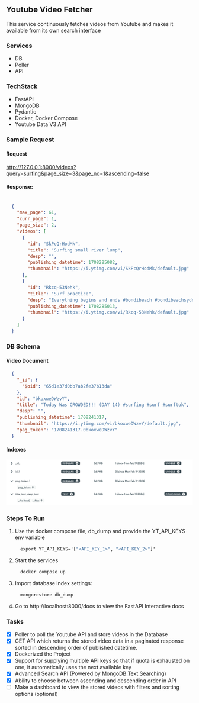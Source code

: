 ## Youtube Video Fetcher
This service continuously fetches videos from Youtube and makes it available from its own search interface

### Services
  - DB
  - Poller
  - API

### TechStack
  - FastAPI
  - MongoDB
  - Pydantic 
  - Docker, Docker Compose
  - Youtube Data V3 API

### Sample Request

#### Request
http://127.0.0.1:8000/videos?query=surfing&page_size=3&page_no=1&ascending=false

#### Response:
```json

  {
    "max_page": 61,
    "curr_page": 1,
    "page_size": 2,
    "videos": [
      {
        "id": "SkPcQrHodMk",
        "title": "Surfing small river lump",
        "desp": "",
        "publishing_datetime": 1708285082,
        "thumbnail": "https://i.ytimg.com/vi/SkPcQrHodMk/default.jpg"
      },
      {
        "id": "Rkcq-53Nehk",
        "title": "Surf practice",
        "desp": "Everything begins and ends #bondibeach #bondibeachsydney #visitbondibeach #bondibeachgraffitiwall #northbondibeach ...",
        "publishing_datetime": 1708285013,
        "thumbnail": "https://i.ytimg.com/vi/Rkcq-53Nehk/default.jpg"
      }
    ]
  }

```

### DB Schema
#### Video Document

```json
  {
    "_id": {
      "$oid": "65d1e37d0bb7ab2fe37b13da"
    },
    "id": "bkoxweDWzvY",
    "title": "Today Was CROWDED!!! (DAY 14) #surfing #surf #surftok",
    "desp": "",
    "publishing_datetime": 1708241317,
    "thumbnail": "https://i.ytimg.com/vi/bkoxweDWzvY/default.jpg",
    "pag_token": "1708241317.0bkoxweDWzvY"
  }
```
#### Indexes
  ![Alt text](static/db_idxs.png)


### Steps To Run
  1.  Use the docker compose file, db_dump and provide the YT_API_KEYS env variable
      ```cmd
        export YT_API_KEYS='["<API_KEY_1>", "<API_KEY_2>"]'
      ```
  2. Start the services
      ```cmd
        docker compose up
      ```
  3. Import database index settings:
      ```cmd
        mongorestore db_dump
      ```
  4. Go to http://localhost:8000/docs to view the FastAPI Interactive docs   

### Tasks
  - [x] Poller to poll the Youtube API and store videos in the Database
  - [x] GET API which returns the stored video data in a paginated response sorted in descending order of published datetime.
  - [x] Dockerized the Project
  - [x] Support for supplying multiple API keys so that if quota is exhausted on one, it automatically uses the next available key
  - [x] Advanced Search API (Powered by [MongoDB Text Searching](https://www.mongodb.com/docs/manual/core/link-text-indexes/#std-label-text-search-on-premises))
  - [x] Ability to choose between ascending and descending order in API
  - [ ] Make a dashboard to view the stored videos with filters and sorting options (optional)